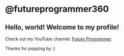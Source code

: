 # @futureprogrammer360

## Hello, world! Welcome to my profile!

Check out my YouTube channel: [Future Programmer](https://www.youtube.com/@FutureProgrammer360)

Thanks for popping by :)
